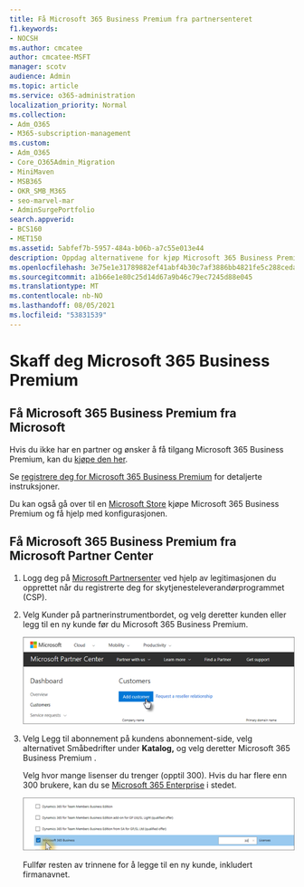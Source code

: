 ```yaml
---
title: Få Microsoft 365 Business Premium fra partnersenteret
f1.keywords:
- NOCSH
ms.author: cmcatee
author: cmcatee-MSFT
manager: scotv
audience: Admin
ms.topic: article
ms.service: o365-administration
localization_priority: Normal
ms.collection:
- Adm_O365
- M365-subscription-management
ms.custom:
- Adm_O365
- Core_O365Admin_Migration
- MiniMaven
- MSB365
- OKR_SMB_M365
- seo-marvel-mar
- AdminSurgePortfolio
search.appverid:
- BCS160
- MET150
ms.assetid: 5abfef7b-5957-484a-b06b-a7c55e013e44
description: Oppdag alternativene for kjøp Microsoft 365 Business Premium og trinnvise instruksjoner for å kjøpe det fra Microsoft PartnerSenter.
ms.openlocfilehash: 3e75e1e31789882ef41abf4b30c7af3886bb4821fe5c288ceda5af684ea8f854
ms.sourcegitcommit: a1b66e1e80c25d14d67a9b46c79ec7245d88e045
ms.translationtype: MT
ms.contentlocale: nb-NO
ms.lasthandoff: 08/05/2021
ms.locfileid: "53831539"
---
```

# <a name="get-microsoft-365-business-premium"></a>Skaff deg Microsoft 365 Business Premium

## <a name="get-microsoft-365-business-premium-from-microsoft"></a>Få Microsoft 365 Business Premium fra Microsoft

Hvis du ikke har en partner og ønsker å få tilgang Microsoft 365 Business Premium, kan du [kjøpe den her](https://www.microsoft.com/en-US/microsoft-365/business).

Se [registrere deg for Microsoft 365 Business Premium](sign-up.md) for detaljerte instruksjoner.

Du kan også gå over til en [Microsoft Store](https://www.microsoft.com/en-us/store/locations/find-a-store?icid=en_US_Store_UH_FAS) kjøpe Microsoft 365 Business Premium og få hjelp med konfigurasjonen.
  
## <a name="get-microsoft-365-business-premium-from-microsoft-partner-center"></a>Få Microsoft 365 Business Premium fra Microsoft Partner Center

1. Logg deg på [Microsoft Partnersenter](https://go.microsoft.com/fwlink/p/?linkid=849910) ved hjelp av legitimasjonen du opprettet når du registrerte deg for skytjenesteleverandørprogrammet (CSP). 
    
2. Velg Kunder på partnerinstrumentbordet, og velg deretter kunden eller legg til en ny kunde før du Microsoft 365 Business Premium.
    
    ![Legg til en kunde i Microsoft Partnersenter.](../media/ec807d07-bbd2-411f-8fe1-c644cf9a3882.png)
  
3. Velg Legg til  abonnement på kundens abonnement-side, velg alternativet Småbedrifter under **Katalog,** og velg deretter Microsoft 365 Business Premium .
    
    Velg hvor mange lisenser du trenger (opptil 300). Hvis du har flere enn 300 brukere, kan du se [Microsoft 365 Enterprise](../enterprise/index.yml) i stedet. 
    
    ![Velg Småbedrifter på Nytt abonnement-siden.](../media/52d99e89-2175-4974-84bb-dd626048541b.png)
  
    Fullfør resten av trinnene for å legge til en ny kunde, inkludert firmanavnet.

